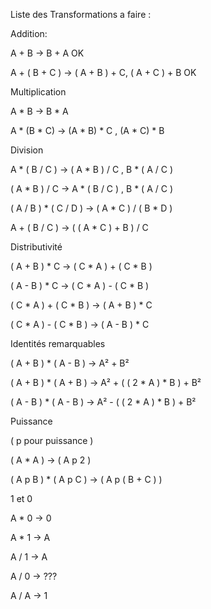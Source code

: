 Liste des Transformations a faire :

Addition:

A + B -> B + A OK

A + ( B + C ) -> ( A + B ) + C, ( A + C ) + B OK

Multiplication

A * B -> B * A

A * (B * C) -> (A * B) * C , (A * C) * B

Division

A * ( B / C ) -> ( A * B ) / C , B * ( A / C )

( A * B ) / C -> A * ( B / C ) , B * ( A / C )

( A / B ) * ( C / D ) -> ( A * C ) / ( B * D )

A + ( B / C ) -> ( ( A * C ) + B ) / C


Distributivité 

( A + B ) * C -> ( C * A ) + ( C * B )

( A - B ) * C -> ( C * A ) - ( C * B )

( C * A ) + ( C * B ) -> ( A + B ) * C 

( C * A ) - ( C * B ) -> ( A - B ) * C 


Identités remarquables

( A + B ) * ( A - B ) -> A² + B²

( A + B ) * ( A + B ) -> A² + ( ( 2 * A ) * B ) + B²

( A - B ) * ( A - B ) -> A² - ( ( 2 * A ) * B ) + B²

Puissance

( p pour puissance )

( A * A ) -> ( A p 2 )

( A p B ) * ( A p C ) -> ( A p ( B + C ) )

1 et 0

A * 0 -> 0

A * 1 -> A

A / 1 -> A

A / 0 -> ???

A / A -> 1

